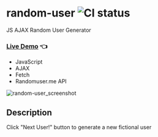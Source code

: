 # random-user ![CI status](https://img.shields.io/badge/style-flat-green.svg?longCache=true&style=flat)

JS AJAX Random User Generator
### [Live Demo](http://github.allaev.com/random-user/) :point_left:

- JavaScript
- AJAX
- Fetch
- Randomuser.me API

![random-user_screenshot](https://user-images.githubusercontent.com/34710484/39095746-0d8cc3ea-465f-11e8-9426-596d998397d7.jpg)
## Description
Click "Next User!" button to generate a new fictional user
